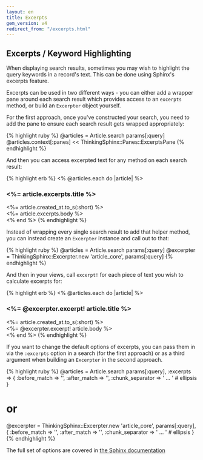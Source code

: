 ```yaml
---
layout: en
title: Excerpts
gem_version: v4
redirect_from: "/excerpts.html"
---
```


## Excerpts / Keyword Highlighting

When displaying search results, sometimes you may wish to highlight the query keywords in a record's text. This can be done using Sphinx's excerpts feature.

Excerpts can be used in two different ways - you can either add a wrapper pane around each search result which provides access to an `excerpts` method, or build an `Excerpter` object yourself.

For the first approach, once you've constructed your search, you need to add the pane to ensure each search result gets wrapped appropriately:

{% highlight ruby %}
@articles = Article.search params[:query]
@articles.context[:panes] << ThinkingSphinx::Panes::ExcerptsPane
{% endhighlight %}

And then you can access excerpted text for any method on each search result:

{% highlight erb %}
<% @articles.each do |article| %>
  <div>
    <h3><%= article.excerpts.title %></h3>
    <div class="date"><%= article.created_at.to_s(:short) %></div>
    <%= article.excerpts.body %>
  </div>
<% end %>
{% endhighlight %}

Instead of wrapping every single search result to add that helper method, you can instead create an `Excerpter` instance and call out to that:

{% highlight ruby %}
@articles  = Article.search params[:query]
@excerpter = ThinkingSphinx::Excerpter.new 'article_core',
  params[:query]
{% endhighlight %}

And then in your views, call `excerpt!` for each piece of text you wish to calculate excerpts for:

{% highlight erb %}
<% @articles.each do |article| %>
  <div>
    <h3><%= @excerpter.excerpt! article.title %></h3>
    <div class="date"><%= article.created_at.to_s(:short) %></div>
    <%= @excerpter.excerpt! article.body %>
  </div>
<% end %>
{% endhighlight %}

If you want to change the default options of excerpts, you can pass them in via the `:excerpts` option in a search (for the first approach) or as a third argument when building an `Excerpter` in the second approach.

{% highlight ruby %}
@articles = Article.search params[:query], :excerpts => {
  :before_match    => '<span class="match">',
  :after_match     => '</span>',
  :chunk_separator => ' &#8230; ' # ellipsis
}
# or
@excerpter = ThinkingSphinx::Excerpter.new 'article_core',
  params[:query], {
    :before_match    => '<span class="match">',
    :after_match     => '</span>',
    :chunk_separator => ' &#8230; ' # ellipsis
  }
{% endhighlight %}

The full set of options are covered in [the Sphinx documentation](http://sphinxsearch.com/docs/current.html#api-func-buildexcerpts)
